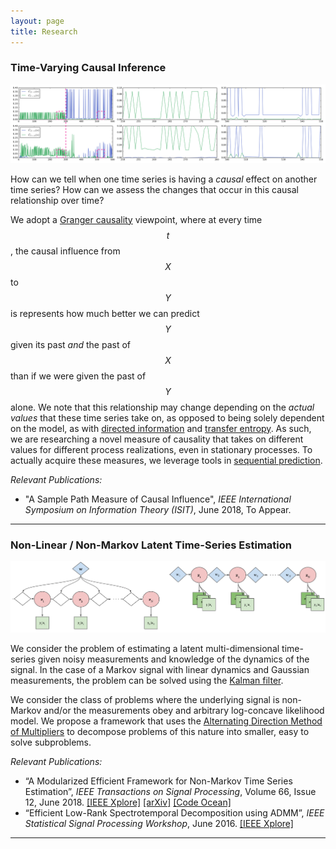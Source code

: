 ```yaml
---
layout: page
title: Research
---
```


### Time-Varying Causal Inference

![Time-Varying Causality](https://raw.githubusercontent.com/gabeschamberg/gabeschamberg.github.io/master/imgs/causality2.png)

How can we tell when one time series is having a *causal* effect on another time series? How can we assess the changes that occur in this causal relationship over time?

We adopt a [Granger causality](http://www.scholarpedia.org/article/Granger_causality) viewpoint, where at every time $$t$$, the causal influence from $$X$$ to $$ Y $$ is represents how much better we can predict $$ Y $$ given its past *and* the past of $$ X $$ than if we were given the past of $$Y$$ alone. We note that this relationship may change depending on the *actual values* that these time series take on, as opposed to being solely dependent on the model, as with [directed information](https://arxiv.org/pdf/1201.2334.pdf) and [transfer entropy](https://journals.aps.org/prl/abstract/10.1103/PhysRevLett.85.461). As such, we are researching a novel measure of causality that takes on different values for different process realizations, even in stationary processes. To actually acquire these measures, we leverage tools in [sequential prediction](https://www.eng.tau.ac.il/~meir/articles/32%20Universal%20Prediction.pdf).

*Relevant Publications:*
- "A Sample Path Measure of Causal Influence", *IEEE International Symposium on Information Theory (ISIT)*, June 2018, To Appear.

-----

### Non-Linear / Non-Markov Latent Time-Series Estimation

![Non-Linear/Non-Markov Problems](https://raw.githubusercontent.com/gabeschamberg/gabeschamberg.github.io/master/imgs/nonmarkov_nonlin_sig.png)

We consider the problem of estimating a latent multi-dimensional time-series given noisy measurements and knowledge of the dynamics of the signal. In the case of a Markov signal with linear dynamics and Gaussian measurements, the problem can be solved using the [Kalman filter](https://en.wikipedia.org/wiki/Kalman_filter).

We consider the class of problems where the underlying signal is non-Markov and/or the measurements obey and arbitrary log-concave likelihood model. We propose a framework that uses the [Alternating Direction Method of Multipliers](http://stanford.edu/~boyd/admm.html) to decompose problems of this nature into smaller, easy to solve subproblems.

*Relevant Publications:*
- “A Modularized Efficient Framework for
Non-Markov Time Series Estimation”, *IEEE Transactions on Signal Processing*, Volume 66, Issue 12, June 2018.
[[IEEE Xplore]](https://ieeexplore.ieee.org/document/8259364/)
[[arXiv]](https://arxiv.org/abs/1706.04685)
[[Code Ocean]](https://codeocean.com/2018/01/16/a-modularized-efficient-framework-for-non-markov-time-series-estimation/)
- “Efficient Low-Rank Spectrotemporal Decomposition using ADMM”, *IEEE Statistical Signal Processing Workshop*, June 2016.
[[IEEE Xplore]](http://ieeexplore.ieee.org/document/7551797/)

-----